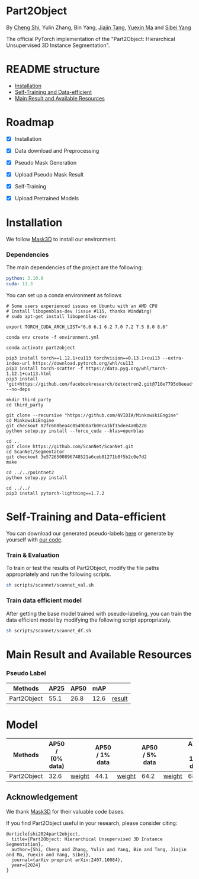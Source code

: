 # Part2Object

By [Cheng Shi](https://chengshiest.github.io/), Yulin Zhang, Bin Yang, [Jiajin Tang](https://toneyaya.github.io/), [Yuexin Ma](https://yuexinma.me/) and
[Sibei Yang](https://faculty.sist.shanghaitech.edu.cn/yangsibei/)

The official PyTorch implementation of the "Part2Object: Hierarchical Unsupervised 3D
Instance Segmentation".



# README structure
- [Installation](#Installation)
- [Self-Training and Data-efficient](#Self-Training)
- [Main Result and Available Resources](#resource)

# Roadmap
- [x] Installation
- [x] Data download and Preprocessing
- [x] Pseudo Mask Generation
- [x] Upload Pseudo Mask Result
- [x] Self-Training
- [x] Upload Pretrained Models


# Installation
<div id=Installation>

We follow [Mask3D](https://github.com/JonasSchult/Mask3D) to install our environment. 

### Dependencies
The main dependencies of the project are the following:
```yaml
python: 3.10.9
cuda: 11.3
```
You can set up a conda environment as follows
```
# Some users experienced issues on Ubuntu with an AMD CPU
# Install libopenblas-dev (issue #115, thanks WindWing)
# sudo apt-get install libopenblas-dev

export TORCH_CUDA_ARCH_LIST="6.0 6.1 6.2 7.0 7.2 7.5 8.0 8.6"

conda env create -f environment.yml

conda activate part2object

pip3 install torch==1.12.1+cu113 torchvision==0.13.1+cu113 --extra-index-url https://download.pytorch.org/whl/cu113
pip3 install torch-scatter -f https://data.pyg.org/whl/torch-1.12.1+cu113.html
pip3 install 'git+https://github.com/facebookresearch/detectron2.git@710e7795d0eeadf9def0e7ef957eea13532e34cf' --no-deps

mkdir third_party
cd third_party

git clone --recursive "https://github.com/NVIDIA/MinkowskiEngine"
cd MinkowskiEngine
git checkout 02fc608bea4c0549b0a7b00ca1bf15dee4a0b228
python setup.py install --force_cuda --blas=openblas

cd ..
git clone https://github.com/ScanNet/ScanNet.git
cd ScanNet/Segmentator
git checkout 3e5726500896748521a6ceb81271b0f5b2c0e7d2
make

cd ../../pointnet2
python setup.py install

cd ../../
pip3 install pytorch-lightning==1.7.2
```







# Self-Training and Data-efficient
<div id=Self-Training>

You can download our generated pseudo-labels [here](https://drive.google.com/file/d/19lsRVYrE3rgTObndUnTq-MSb4nO72BLK/view?usp=sharing) or generate by yourself with [our code](https://github.com/ChengShiest/Part2Object/tree/main/pseudo_mask_gen).

### Train &  Evaluation
To train or test the results of Part2Object, modify the file paths appropriately and run the following scripts.
```bash
sh scripts/scannet/scannet_val.sh
```
### Train data efficient model
After getting the base model trained with pseudo-labeling, you can train the data efficient model by modifying the following script appropriately.
```bash
sh scripts/scannet/scannet_df.sh
```


# Main Result and Available Resources 
<div id=resource>

### Pseudo Label
| Methods     | AP25 | AP50 | mAP  |            |
| ----------- | ---- | ---- | ---- | ---------- |
| Part2Object | 55.1 | 26.8 | 12.6 | [result](https://drive.google.com/file/d/17oI2TdmlX0xqHI7JWTc2X7Eqek37oYo2/view?usp=sharing) |


# Model

| Methods     | AP50 /  (0% data)|  | AP50 / 1% data|   | AP50 / 5% data|   | AP50 / 10% data|   | AP50 / 20% data|   |
| ----------- | ------------------------------| -------------- | -------------- | -------------- | -------------- | -------------- | -------------- | -------------- | --------------- | --------------- |
| Part2Object | 32.6           | [weight](https://drive.google.com/file/d/1TnDlRDkRwKr6m88-cIqHWeOtxI0OrBgd/view?usp=sharing)                | 44.1  | [weight](https://drive.google.com/file/d/16Q7KUbr8GSj0psnYGHQId7TN2k6zuIYr/view?usp=sharing)             | 64.2         | [weight](https://drive.google.com/file/d/1ZaOwSOs9m4QyvlSS779s6JZebBGGjqGo/view?usp=sharing)     | 68.0        | [weight](https://drive.google.com/file/d/1uOOcdTPTir9DxQjlSKjc_zekR5wb_vAu/view?usp=sharing)          | 72.1       | [weight](https://drive.google.com/file/d/19lsRVYrE3rgTObndUnTq-MSb4nO72BLK/view?usp=sharing)          |



## Acknowledgement

We thank [Mask3D](https://github.com/JonasSchult/Mask3D) for their valuable code bases.


If you find Part2Object useful in your research, please consider citing:
```
@article{shi2024part2object,
  title={Part2Object: Hierarchical Unsupervised 3D Instance Segmentation},
  author={Shi, Cheng and Zhang, Yulin and Yang, Bin and Tang, Jiajin and Ma, Yuexin and Yang, Sibei},
  journal={arXiv preprint arXiv:2407.10084},
  year={2024}
}
```
